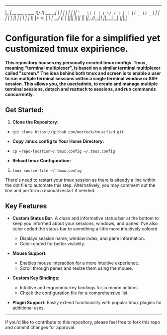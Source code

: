  _____                     _  __ _          _   _ _ _ 
|_   _| __ ___  _   ___  _(_)/ _(_) ___  __| | | | | |
  | || '_ ` _ \| | | \ \/ / | |_| |/ _ \/ _` | | | | |
  | || | | | | | |_| |>  <| |  _| |  __/ (_| | |_|_|_|
  |_||_| |_| |_|\__,_/_/\_\_|_| |_|\___|\__,_| (_|_|_)
                                                      


# Configuration file for a simplified yet customized tmux expirience.

**This repository houses my personally created tmux configs. Tmux, meaning "terminal multiplexer", is based on a similar terminal multiplexer called "screen." The idea behind both tmux and screen is to enable a user to run multiple terminal sessions within a single terminal window or SSH session. This allows you, the user/admin, to create and manage multiple terminal sessions, detach and reattach to sessions, and run commands concurrently.**


## Get Started: ##

1. **Clone the Repository:** 
    
- `git clone https://github.com/morteck/tmuxified.git`
    
- **Copy .tmux.config to Your Home Directory:**
        
- `cp <repo-location>/.tmux.config ~/.tmux.config`
    
- **Reload tmux Configuration:**
    
1. `tmux source-file ~/.tmux.config`
    
There's need to restart your tmux session as there is already a line within the dot file to automate this step. Alternatively, you may comment out the line and perform a manual restart if needed. 

## Key Features

- **Custom Status Bar:** A clean and informative status bar at the bottom to keep you informed about your sessions, windows, and panes. I've also color coded the status bar to something a little more intuitively colored. 
    
    - Displays session name, window index, and pane information.
    - Color-coded for better visibility.
    
- **Mouse Support:**
    
    - Enables mouse interaction for a more intuitive experience.
    - Scroll through panes and resize them using the mouse.
    
- **Custom Key Bindings:**

    
    - Intuitive and ergonomic key bindings for common actions.
    - Check the configuration file for a comprehensive list.

- **Plugin Support:** Easily extend functionality with popular tmux plugins for additional uses.


***


If you'd like to contribute to this repository, please feel free to fork this repo and commit changes for approval. 

